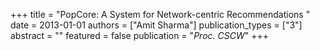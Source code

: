 +++
title = "PopCore: A System for Network-centric Recommendations "
date = 2013-01-01
authors = ["Amit Sharma"]
publication_types = ["3"]
abstract = ""
featured = false
publication = "*Proc. CSCW*"
+++

